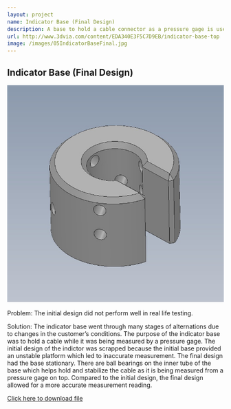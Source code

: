 ```yaml
---
layout: project
name: Indicator Base (Final Design)
description: A base to hold a cable connector as a pressure gage is used to measure specific points. This is the final design of the base. It was originally designed to be handheld but was later altered to be stationary...(Please click on picture for more detail)
url: http://www.3dvia.com/content/EDA340E3F5C7D9EB/indicator-base-top
image: /images/05IndicatorBaseFinal.jpg
---
```

Indicator Base (Final Design)
-----------------------------

<img class="image fit" src="/images/05IndicatorBaseFinal.jpg">

Problem: The initial design did not perform well in real life testing.

Solution: The indicator base went through many stages of alternations due to changes in
the customer’s conditions. The purpose of the indicator base was to hold a cable
while it was being measured by a pressure gage. The initial design of the
indictor was scrapped because the initial base provided an unstable platform
which led to inaccurate measurement. The final design had the base stationary.
There are ball bearings on the inner tube of the base which helps hold and
stabilize the cable as it is being measured from a pressure gage on top.
Compared to the initial design, the final design allowed for a more accurate
measurement reading.

[Click here to download file](http://www.3dvia.com/content/EDA340E3F5C7D9EB/indicator-base-top)
